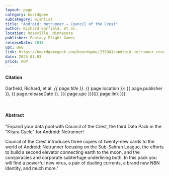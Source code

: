 ```yaml
---
layout: page
category: boardgame
subcategory: wishlist
title: "Android: Netrunner – Council of the Crest"
author: Richard Garfield, et al.
location: Roseville, Minnesota
publisher: Fantasy Flight Games
releaseDate: 2018
upc: BGG
link: https://boardgamegeek.com/boardgame/239941/android-netrunner-council-of-the-crest
date: 2025-01-03
price: OOP
---
```


#### Citation

Garfield, Richard, et al. *{{ page.title }}.* {{ page.location }}: {{ page.publisher }}, {{ page.releaseDate }}. [{{ page.upc }}]({{ page.link }}).

<br>


#### Abstract

"Expand your data pool with Council of the Crest, the third Data Pack in the "Kitara Cycle" for Android: Netrunner!

Council of the Crest introduces three copies of twenty-new cards to the world of Android: Netrunner focusing on the Sub-Sahran League, the efforts to build a second elevator connecting earth to the moon, and the conspiracies and corporate subterfuge underlining both. In this pack you will find a powerful new virus, a pair of dueling currents, a brand new NBN Identity, and much more."
